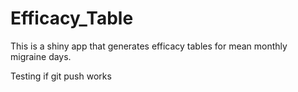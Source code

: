 # Efficacy_Table 

This is a shiny app that generates efficacy tables for mean monthly migraine days.

Testing if git push works
